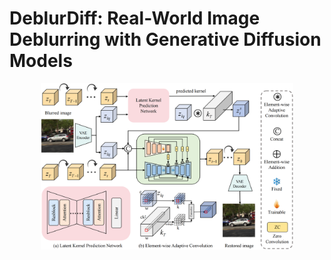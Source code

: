 # DeblurDiff: Real-World Image Deblurring with Generative Diffusion Models
<p align="center">
<img src= "./Figures/network.png" width="80%">
